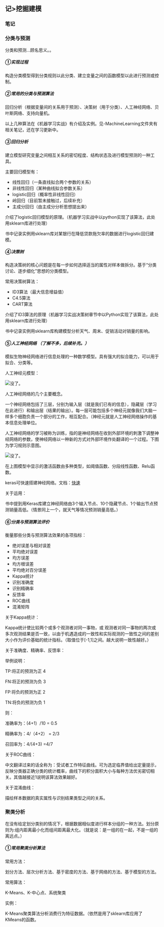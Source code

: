 ## 记>挖掘建模

### 笔记

### 分类与预测

分类和预测...顾名思义。。

##### ①实现过程

构造分类模型得到分类规则以此分类、建立变量之间的函数模型以此进行预测或控制。

##### ②常用的分类与预测算法

回归分析（根据变量间的关系用于预测）、决策树（用于分类）、人工神经网络、贝叶斯网络、支持向量机。

以上几种算法在《机器学习实战》有介绍及实例。见-MachineLearning文件夹有相关笔记，还在学习更新中。

##### ③回归分析

建立模型研究变量之间相互关系的密切程度、结构状态及进行模型预测的一种工具。

主要回归模型有：

- 线性回归（一条直线拟合两个参数的关系）
- 非线性回归（某种曲线拟合参数关系）
- logistic回归（概率性非线性回归）
- 岭回归（目前暂未接触过，后续补充）
- 主成分回归（由主成分分析思想提出来）

介绍了logistic回归模型的原理。（机器学习实战中以python实现了该算法，此处用sklearn库进行处理）

书中记录实例用sklearn库对某银行在降低贷款拖欠率的数据进行logistic回归建模。

##### ④决策树

构造决策树的核心问题是在每一步如何选择适当的属性对样本做拆分。基于“分类讨论、逐步细化”思想的分类模型。

常用决策树算法：

- ID3算法（最大信息增益值）
- C4.5算法
- CART算法

介绍了ID3算法的原理（机器学习实战决策树章节中以Python实现了该算法，此处用sklearn库进行处理）

书中记录实例用sklearn库构建模型分析天气、周末、促销活动对销量的影响。

##### ⑤人工神经网络   （了解不多，后续补充。）  

模拟生物神经网络进行信息处理的一种数学模型。具有强大的拟合能力，可以用于拟合、分类等。  

人工神经元模型：

![没了。](https://github.com/doordiey/Python_data_analysis/tree/master/image/5--1.png)

人工神经网络的几个主要概念。

  一个神经网络包括了三层，分别为输入层（就是我们已有的信息），隐藏层（学习在此进行）和输出层（结果的输出）。每一层可能包括多个神经元就像我们大脑一样多个细胞负责一个部分的工作，相互配合。（神经元就是人工神经网络操作的基本信息处理单位。

  人工神经网络的学习被称为训练，指的是神经网络在收到外部环境的刺激下调整神经网络的参数，使神经网络以一种新的方式对外部环境作处翻译的一个过程。下图为学习规则示意图。

![没了。](https://github.com/doordiey/Python_data_analysis/tree/master/image/5--2.png)

在上图模型中显示的激活函数由多种类型，如阈值函数、分段线性函数、Relu函数。

keras可快速搭建神经网络。文档：[快速](https://keras-cn.readthedocs.io/en/latest/)

关于运用：

书中提到用Keras库建立神经网络由3个输入节点、10个隐藏节点、1个输出节点预测销量高低。（情景同上一个，就天气等情况预测销量高低。）

##### ⑥分类与预测算法评价

衡量那些分类与预测算法效果的各项指标：

- 绝对误差与相对误差
- 平均绝对误差
- 均方误差
- 均方根误差
- 平均绝对百分误差
- Kappa统计
- 识别准确度
- 识别精确率
- 反馈率
- ROC曲线
- 混淆矩阵

关于Kappa统计：

Kappa统计使比较两个或多个观测者对同一事物，或 观测者对同一事物的两次或多次观测结果是否一致，以由于机遇造成的一致性和实际观测的一致性之间的差别大小作为评价基础的统计指标。（取值位于[-1,1]之间。越大说明一致性越好。）

关于准确度、精确率、反馈率：

举例说明：

TP:将正的预测为正 4

FN:将正的预测为负 3

FP:将负的预测为正  2

TN:将负的预测为负  1

则：

准确率为：(4+1）/10 = 0.5

精确率为：4/（4+2） = 2/3

召回率为：4/(4+3)  =4/7

  关于ROC曲线：

中文翻译过来的话全称为：受试者工作特征曲线。可为选定临界值给出定量提示，反映分类器正确分类的统计概率，曲线下的积分面积大小与每种方法优劣密切相关。其值越接近1说明该算法效果越好。

关于混淆曲线：

描绘样本数据的真实属性与识别结果类型之间的关系。

### 聚类分析

在没有给定划分类别的情况下，根据数据相似度进行样本分组的一种方法。划分原则为:组内距离最小化而组间距离最大化。（就是说：是一组的在一起，不是一组的离远点。）

##### ①常用聚类分析算法

常用方法：

划分方法、层次分析方法、基于密度的方法、基于网络的方法、基于模型的方法。

常用算法：

K-Means、K-中心点、系统聚类

实例：

K-Means聚类算法分析消费行为特征数据。（依然是用了sklearn库应用了KMeans的函数。



